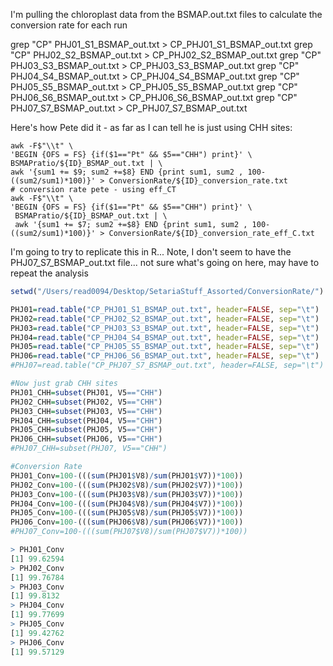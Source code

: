 

I'm pulling the chloroplast data from the BSMAP.out.txt files to calculate the conversion rate for each run

grep "CP" PHJ01_S1_BSMAP_out.txt > CP_PHJ01_S1_BSMAP_out.txt
grep "CP" PHJ02_S2_BSMAP_out.txt > CP_PHJ02_S2_BSMAP_out.txt
grep "CP" PHJ03_S3_BSMAP_out.txt > CP_PHJ03_S3_BSMAP_out.txt
grep "CP" PHJ04_S4_BSMAP_out.txt > CP_PHJ04_S4_BSMAP_out.txt
grep "CP" PHJ05_S5_BSMAP_out.txt > CP_PHJ05_S5_BSMAP_out.txt
grep "CP" PHJ06_S6_BSMAP_out.txt > CP_PHJ06_S6_BSMAP_out.txt
grep "CP" PHJ07_S7_BSMAP_out.txt > CP_PHJ07_S7_BSMAP_out.txt

Here's how Pete did it - as far as I can tell he is just using CHH sites:

````
awk -F$"\\t" \
'BEGIN {OFS = FS} {if($1=="Pt" && $5=="CHH") print}' \
BSMAPratio/${ID}_BSMAP_out.txt | \
awk '{sum1 += $9; sum2 +=$8} END {print sum1, sum2 , 100-((sum2/sum1)*100)}' > ConversionRate/${ID}_conversion_rate.txt
# conversion rate pete - using eff_CT
awk -F$"\\t" \
'BEGIN {OFS = FS} {if($1=="Pt" && $5=="CHH") print}' \
 BSMAPratio/${ID}_BSMAP_out.txt | \
 awk '{sum1 += $7; sum2 +=$8} END {print sum1, sum2 , 100-((sum2/sum1)*100)}' > ConversionRate/${ID}_conversion_rate_eff_C.txt
 ````
 
 I'm going to try to replicate this in R...
Note, I don't seem to have the PHJ07_S7_BSMAP_out.txt file... not sure what's going on here, may have to repeat the analysis

````R
setwd("/Users/read0094/Desktop/SetariaStuff_Assorted/ConversionRate/")

PHJ01=read.table("CP_PHJ01_S1_BSMAP_out.txt", header=FALSE, sep="\t")
PHJ02=read.table("CP_PHJ02_S2_BSMAP_out.txt", header=FALSE, sep="\t")
PHJ03=read.table("CP_PHJ03_S3_BSMAP_out.txt", header=FALSE, sep="\t")
PHJ04=read.table("CP_PHJ04_S4_BSMAP_out.txt", header=FALSE, sep="\t")
PHJ05=read.table("CP_PHJ05_S5_BSMAP_out.txt", header=FALSE, sep="\t")
PHJ06=read.table("CP_PHJ06_S6_BSMAP_out.txt", header=FALSE, sep="\t")
#PHJ07=read.table("CP_PHJ07_S7_BSMAP_out.txt", header=FALSE, sep="\t")

#Now just grab CHH sites
PHJ01_CHH=subset(PHJ01, V5=="CHH")
PHJ02_CHH=subset(PHJ02, V5=="CHH")
PHJ03_CHH=subset(PHJ03, V5=="CHH")
PHJ04_CHH=subset(PHJ04, V5=="CHH")
PHJ05_CHH=subset(PHJ05, V5=="CHH")
PHJ06_CHH=subset(PHJ06, V5=="CHH")
#PHJ07_CHH=subset(PHJ07, V5=="CHH")

#Conversion Rate
PHJ01_Conv=100-(((sum(PHJ01$V8)/sum(PHJ01$V7))*100))
PHJ02_Conv=100-(((sum(PHJ02$V8)/sum(PHJ02$V7))*100))
PHJ03_Conv=100-(((sum(PHJ03$V8)/sum(PHJ03$V7))*100))
PHJ04_Conv=100-(((sum(PHJ04$V8)/sum(PHJ04$V7))*100))
PHJ05_Conv=100-(((sum(PHJ05$V8)/sum(PHJ05$V7))*100))
PHJ06_Conv=100-(((sum(PHJ06$V8)/sum(PHJ06$V7))*100))
#PHJ07_Conv=100-(((sum(PHJ07$V8)/sum(PHJ07$V7))*100))

> PHJ01_Conv
[1] 99.62594
> PHJ02_Conv
[1] 99.76784
> PHJ03_Conv
[1] 99.8132
> PHJ04_Conv
[1] 99.77699
> PHJ05_Conv
[1] 99.42762
> PHJ06_Conv
[1] 99.57129
````
